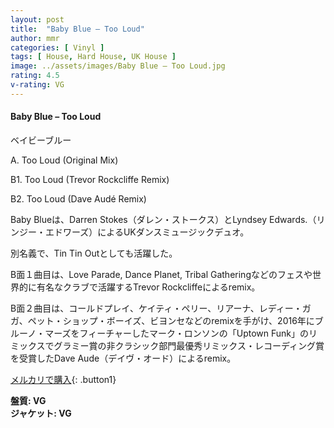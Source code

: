 ```yaml
---
layout: post
title:  "Baby Blue – Too Loud"
author: mmr
categories: [ Vinyl ]
tags: [ House, Hard House, UK House ]
image: ../assets/images/Baby Blue – Too Loud.jpg
rating: 4.5
v-rating: VG
---
```


#### Baby Blue – Too Loud

ベイビーブルー

A. Too Loud (Original Mix)

B1. Too Loud (Trevor Rockcliffe Remix)

B2. Too Loud (Dave Audé Remix)

Baby Blueは、Darren Stokes（ダレン・ストークス）とLyndsey Edwards.（リンジー・エドワーズ）によるUKダンスミュージックデュオ。

別名義で、Tin Tin Outとしても活躍した。

B面１曲目は、Love Parade, Dance Planet, Tribal Gatheringなどのフェスや世界的に有名なクラブで活躍するTrevor Rockcliffeによるremix。

B面２曲目は、コールドプレイ、ケイティ・ペリー、リアーナ、レディー・ガガ、ペット・ショップ・ボーイズ、ビヨンセなどのremixを手がけ、2016年にブルーノ・マーズをフィーチャーしたマーク・ロンソンの「Uptown Funk」のリミックスでグラミー賞の非クラシック部門最優秀リミックス・レコーディング賞を受賞したDave Aude（デイヴ・オード）によるremix。

[メルカリで購入](https://jp.mercari.com/item/m70012906820?afid=6142608987){: .button1}

<div class="mt-4 mb-4 d-flex align-items-center">
<strong class="mr-1">盤質: VG</strong>
</div>
<div class="mt-4 mb-4 d-flex align-items-center">
<strong class="mr-1">ジャケット: VG</strong>
</div>
